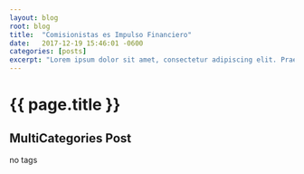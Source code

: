 ```yaml
---
layout: blog
root: blog
title:  "Comisionistas es Impulso Financiero"
date:   2017-12-19 15:46:01 -0600
categories: [posts]
excerpt: "Lorem ipsum dolor sit amet, consectetur adipiscing elit. Praesent metus orci, gravida congue augue ac, ultricies semper orci. Suspendisse at dui aliquam nunc commodo pulvinar vitae eu arcu. Proin eu egestas nisi, et scelerisque nisl. Donec commodo mi a viverra tincidunt. Integer porttitor odio eu est auctor vestibulum. Pellentesque mattis consectetur augue dignissim semper. Sed euismod ipsum a felis euismod pulvinar. Suspendisse venenatis est sed elit ornare sollicitudin nec at neque."
---
```


# {{ page.title }}

## MultiCategories Post

no tags
